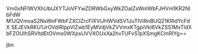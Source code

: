 Vm0xNFlWVXhUblJXYTJoVFYwZDRWbGxyWkZOalZsWnlWbFJHVm1KR2NIbFdW
M1JQVmxaS2NsWnFWbFZXClZrcFlXVlJHWVdSV1JuTlViRnBUQ21KRldYcFdX
SEJEVkRKU1JrOVdiRlppVlZwb1EyMVdjVkZVVmxKTgpiVkl6VkZSS1MxTldX
bFZOUlhSRVltdEtOVmx0WXpsUVVXOUxXa2hvTUFvS1pXSmgKCmRlYg==

jbn
